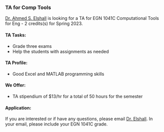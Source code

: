 ### TA for Comp Tools

[Dr. Ahmed S. Elshall](https://orcid.org/0000-0001-8200-5064) is looking for a TA for EGN 1041C Computational Tools for Eng - 2 credits(s) for Spring 2023. 

#### TA Tasks:
- Grade three exams 
- Help the students with assignments as needed 
 
#### TA Profile:
- Good Excel and MATLAB programming skills

#### We Offer:
- TA stipendium of $13/hr for a total of 50 hours for the semester

#### Application:
If you are interested or if have any questions, please email [Dr. Elshall](mailto:aelshall@fgcu.edu). In your email, please include your EGN 1041C grade. 
